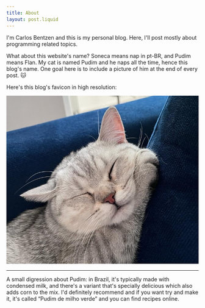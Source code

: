 ```yaml
---
title: About
layout: post.liquid
---
```


I'm Carlos Bentzen and this is my personal blog. Here, I'll post mostly about programming related topics.

What about this website's name? <span lang="pt-BR">Soneca</span> means nap in pt-BR, and <span lang="pt-BR">Pudim</span>
means Flan. My cat is named <span lang="pt-BR">Pudim</span> and he naps all the time, hence this blog's name.
One goal here is to include a picture of him at the end of every post. 🐱

Here's this blog's favicon in high resolution:

<img class="photo" src="/images/pudim/about.jpg" alt="Cat napping" />

-----

A small digression about Pudim: in Brazil, it's typically made with condensed milk, and there's a variant that's
specially delicious which also adds corn to the mix. I'd definitely recommend and if you want try and make it,
it's called <span lang="pt-BR"><q>Pudim de milho verde</q></span> and you can find recipes online.
